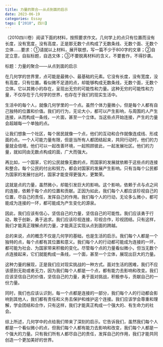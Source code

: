 ```yaml
---
title: 力量的聚合——从点到面的启示
date: 2023-06-19
categories: Essay
tags: ["2010", 四川]
---
```


（2010四川卷）阅读下面的材料，按照要求作文。几何学上的点只有位置而没有长度，没有宽度，没有高度，正是那无数个点构成了无数条线、无数个面、无数个立体……要求：①请就以上材料，展开联想，写一篇不少于800字的文章；②自定立意，自拟标题，自选文体；③不要脱离材料的含义，不要套作，不得抄袭。

标题：力量的聚合——从点到面的启示

在几何学的世界里，点可能是最微小、最基础的元素。它没有长度，没有宽度，没有高度，只有位置。看似微不足道的点，却能够构成无数条线，无数个面，无数个立体。它以其微小的存在，呈现出无穷的可能性和力量。这种无穷的可能性和力量，不仅存在于几何学的世界，也存在于我们的现实生活中。

生活中的每个人，就像几何学里的一个点。虽然个体力量微小，但是每个人都有自己独特的位置和价值。我们的行为，无论大小，都可以产生影响，与周围的人产生连接，从而构成一条线，一片面，甚至一个立体。当这些点开始连接，产生的力量会超越每一个单独的点。

让我们想象一个社区，每个居民就像一个点，他们的互动和合作就像连成线、形成面的点。一个人可能力量有限，但是当所有人都团结起来，共同行动时，他们的力量就会倍增。他们可以一起改善环境，一起照顾彼此，一起发展社区。他们的力量，就如同由无数点构成的面，广大而强大。

再比如，一个国家，它的公民就像无数的点，而国家的发展就依赖于这些点的连接和整合。每个公民的付出和努力，都会对国家的发展产生影响。只有当每个公民都为国家的发展付出时，国家才能变得更强大，更繁荣。

这就是点的力量，虽然微小，却能引发巨大的影响。这个影响，依赖于点与点之间的连接，依赖于每个点的位置和贡献。正因为如此，我们每个人都应该珍视自己的位置，尽自己的责任，发挥自己的作用。我们每个人的行动，无论多么微小，都可能成为连接的一环，都可能成为产生变化的源泉。

因此，我们应该有信心，坚信自己的力量，坚信自己的可能性。我们应该勇于行动，敢于创新，勇于追求。我们应该珍视连接，珍视合作，珍视团结。只有这样，我们才能真正理解点的力量，才能真正实现从点到面的跨越。

总的来说，点的概念不仅是几何学的基础，也是生活的启示。我们每个人都是一个独特的点，每个点都有其位置和意义。我们每个人的行动都可能成为连接的一环，都可能为社会、为国家带来积极的变化。尽管每个点的力量看似微小，但当无数个点连接起来，它们就能构成一条线，一个面，甚至一个立体，展现出巨大的力量。

这种力量的展现，正是我们应对现实挑战的一种方式。面对生活的困难，我们不应该感到无助或者无力，因为我们每个人都是一个点，都有能力去影响和改变。我们应该坚信自己的价值，坚信自己的力量，勇于面对挑战，积极参与，贡献自己的一份力量。

同时，我们也应该认识到，每一个点都是连接的一部分，我们每个人的行动都会影响到其他人，我们都有责任和义务去保护和维护这个连接。我们应该学会尊重和理解，学会团结和合作，只有这样，我们才能真正构成一个强大的、有生命力的社会。

综上所述，几何学中的点给我们带来了深刻的启示。它告诉我们，虽然我们每个人都是一个看似微小的点，但我们每个人都有能力去影响和改变，我们每个人都是一个强大的力量。只有我们所有人都尽自己的责任，发挥自己的作用，我们才能共同创造一个更加美好的世界。